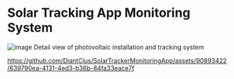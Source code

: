 # Solar Tracking App Monitoring System
![image](https://github.com/DiantCius/frontend/assets/90893422/48d8e4eb-355a-4249-8353-36f1910f0ab0)
Detail view of photovoltaic installation and tracking system



https://github.com/DiantCius/SolarTrackerMonitoringApp/assets/90893422/639790ea-4131-4ed3-b36b-84fa33eace7f

